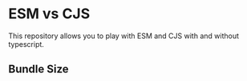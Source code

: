 # ESM vs CJS

This repository allows you to play with ESM and CJS with and without typescript.

## Bundle Size
